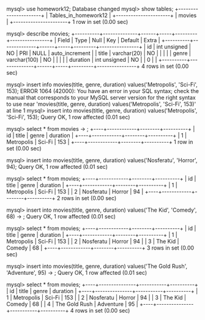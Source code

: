 mysql> use homework12;
Database changed
mysql> show tables;
+----------------------+
| Tables_in_homework12 |
+----------------------+
| movies               |
+----------------------+
1 row in set (0.00 sec)

mysql> describe movies;
+----------+--------------+------+-----+---------+----------------+
| Field    | Type         | Null | Key | Default | Extra          |
+----------+--------------+------+-----+---------+----------------+
| id       | int unsigned | NO   | PRI | NULL    | auto_increment |
| title    | varchar(20)  | NO   |     |         |                |
| genre    | varchar(100) | NO   |     |         |                |
| duration | int unsigned | NO   |     | 0       |                |
+----------+--------------+------+-----+---------+----------------+
4 rows in set (0.00 sec)

mysql> insert info movies(title, genre, duration) values('Metropolis', 'Sci-Fi', 153);
ERROR 1064 (42000): You have an error in your SQL syntax; check the manual that corresponds to your MySQL server version for the right syntax to use near 'movies(title, genre, duration) values('Metropolis', 'Sci-Fi', 153)' at line 1
mysql> insert into movies(title, genre, duration) values('Metropolis', 'Sci-Fi', 153);
Query OK, 1 row affected (0.01 sec)

mysql> select * from movies
    -> ;
+----+------------+--------+----------+
| id | title      | genre  | duration |
+----+------------+--------+----------+
|  1 | Metropolis | Sci-Fi |      153 |
+----+------------+--------+----------+
1 row in set (0.00 sec)

mysql> insert into movies(title, genre, duration) values('Nosferatu', 'Horror', 94);
Query OK, 1 row affected (0.01 sec)

mysql> select * from movies;
+----+------------+--------+----------+
| id | title      | genre  | duration |
+----+------------+--------+----------+
|  1 | Metropolis | Sci-Fi |      153 |
|  2 | Nosferatu  | Horror |       94 |
+----+------------+--------+----------+
2 rows in set (0.00 sec)

mysql> insert into movies(title, genre, duration) values('The Kid', 'Comedy', 68)
    -> ;
Query OK, 1 row affected (0.01 sec)

mysql> select * from movies;
+----+------------+--------+----------+
| id | title      | genre  | duration |
+----+------------+--------+----------+
|  1 | Metropolis | Sci-Fi |      153 |
|  2 | Nosferatu  | Horror |       94 |
|  3 | The Kid    | Comedy |       68 |
+----+------------+--------+----------+
3 rows in set (0.00 sec)

mysql> insert into movies(title, genre, duration) values('The Gold Rush', 'Adventure', 95)
    -> ;
Query OK, 1 row affected (0.01 sec)

mysql> select * from movies;
+----+---------------+-----------+----------+
| id | title         | genre     | duration |
+----+---------------+-----------+----------+
|  1 | Metropolis    | Sci-Fi    |      153 |
|  2 | Nosferatu     | Horror    |       94 |
|  3 | The Kid       | Comedy    |       68 |
|  4 | The Gold Rush | Adventure |       95 |
+----+---------------+-----------+----------+
4 rows in set (0.00 sec)